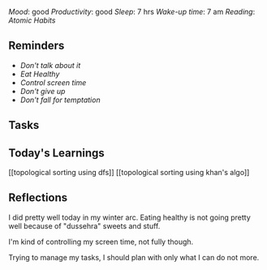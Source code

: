 *Mood*: good 
*Productivity*: good 
*Sleep*: 7 hrs 
*Wake-up time*: 7 am
*Reading*: *Atomic Habits*

## Reminders
- *Don't talk about it*
- *Eat Healthy*
- *Control screen time*
- *Don't give up*
- *Don't fall for temptation*

## Tasks 

## Today's Learnings 
[[topological sorting using dfs]]
[[topological sorting using khan's algo]]

## Reflections
I did pretty well today in my winter arc. Eating healthy is not going pretty well because of "dussehra" sweets and stuff. 

I'm kind of controlling my screen time, not fully though. 

Trying to manage my tasks, I should plan with only what I can do not more. 